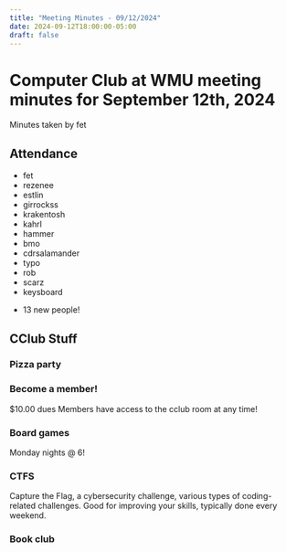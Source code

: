 ```yaml
---
title: "Meeting Minutes - 09/12/2024"
date: 2024-09-12T18:00:00-05:00
draft: false
---
```


# Computer Club at WMU meeting minutes for September 12th, 2024
Minutes taken by fet



## Attendance
* fet
* rezenee
* estlin
* girrockss
* krakentosh
* kahrl
* hammer
* bmo
* cdrsalamander
* typo
* rob
* scarz
* keysboard
+ 13 new people!


## CClub Stuff 

### Pizza party

### Become a member!
$10.00 dues
Members have access to the cclub room at any time!

### Board games 
Monday nights @ 6!

### CTFS
Capture the Flag, a cybersecurity challenge, various types of coding-related challenges.
Good for improving your skills, typically done every weekend.

### Book club

